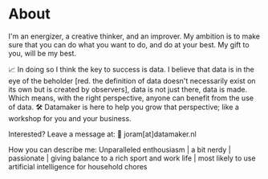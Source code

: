 # About

I'm an energizer, a creative thinker, and an improver. My ambition is to make sure that you can do what you want to do, and do at your best. My gift to you, will be my best.

📈 In doing so I think the key to success is data. I believe that data is in the eye of the beholder [red. the definition of data doesn't necessarily exist on its own but is created by observers], data is not just there, data is made. Which means, with the right perspective, anyone can benefit from the use of data.
🛠️ Datamaker is here to help you grow that perspective; like a workshop for you and your business.

Interested?
Leave a message at: 📧 joram[at]datamaker.nl

How you can describe me:
Unparalleled enthousiasm | a bit nerdy | passionate | giving balance to a rich sport and work life | most likely to use artificial intelligence for household chores
